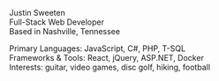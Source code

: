 Justin Sweeten <br>
Full-Stack Web Developer<br>
Based in Nashville, Tennessee <br>

Primary Languages: JavaScript, C#, PHP, T-SQL <br>
Frameworks & Tools: React, jQuery, ASP.NET, Docker<br>
Interests: guitar, video games, disc golf, hiking, football<br>

<!--
**jsweeten/jsweeten** is a ✨ _special_ ✨ repository because its `README.md` (this file) appears on your GitHub profile.

Here are some ideas to get you started:

- 🔭 I’m currently working on ...

- 👯 I’m looking to collaborate on ...
- 🤔 I’m looking for help with ...
- 💬 Ask me about ...
- 📫 How to reach me: ...
- 😄 Pronouns: ...
- ⚡ Fun fact: ...
-->
